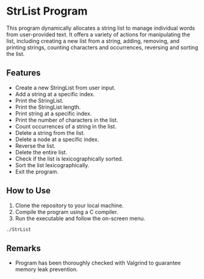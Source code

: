 # StrList Program

This program dynamically allocates a string list to manage individual words from user-provided text. It offers a variety of actions for manipulating the list, including creating a new list from a string, adding, removing, and printing strings, counting characters and occurrences, reversing and sorting the list.

## Features

- Create a new StringList from user input.
- Add a string at a specific index.
- Print the StringList.
- Print the StringList length.
- Print string at a specific index.
- Print the number of characters in the list.
- Count occurrences of a string in the list.
- Delete a string from the list.
- Delete a node at a specific index.
- Reverse the list.
- Delete the entire list.
- Check if the list is lexicographically sorted.
- Sort the list lexicographically.
- Exit the program.

## How to Use

1. Clone the repository to your local machine.
2. Compile the program using a C compiler.
3. Run the executable and follow the on-screen menu.

```bash
./StrList
```

## Remarks
 * Program has been thoroughly checked with Valgrind to guarantee memory leak prevention.
